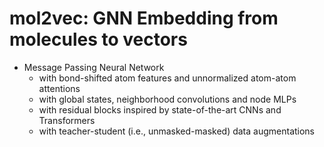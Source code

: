 # mol2vec: GNN Embedding from molecules to vectors

- Message Passing Neural Network
  - with bond-shifted atom features and unnormalized atom-atom attentions
  - with global states, neighborhood convolutions and node MLPs
  - with residual blocks inspired by state-of-the-art CNNs and Transformers
  - with teacher-student (i.e., unmasked-masked) data augmentations
